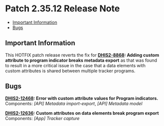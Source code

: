 # Patch 2.35.12 Release Note

  - [Important Information](#important-information)
  - [Bugs](#bugs)

## Important Information

This HOTFIX patch release reverts the fix for **[DHIS2-8868](https://jira.dhis2.org/browse/DHIS2-8868): Adding custom attribute to program indicator breaks metadata export** as that was found to result in a more critical issue in the case that a data elements with custom attributes is shared between multiple tracker programs.

## Bugs

**[DHIS2-12468](https://jira.dhis2.org/browse/DHIS2-12468): Error with custom attribute values for Program indicators.**  
Components: _[API] Metadata import-export_, _[API] Metadata model_

**[DHIS2-12636](https://jira.dhis2.org/browse/DHIS2-12636): Custom attributes on data elements break program export**  
Components: _[App] Tracker capture_

